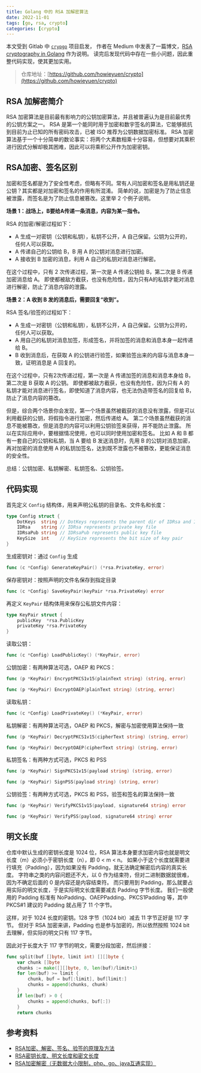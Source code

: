 ```yaml
---
title: Golang 中的 RSA 加解密算法
date: 2022-11-01
tags: [go, rsa, crypto]
categories: [crypto]
---
```


本文受到 Gitlab 中 [`crypgo`](https://gitlab.com/rahasak-labs/crypgo) 项目启发，
作者在 Medium 中发表了一篇博文，[RSA cryptography in Golang](https://medium.com/rahasak/golang-rsa-cryptography-1f1897ada311) 作为说明。
读完后发现代码中存在一些小问题，因此重整代码实现，使其更加实用。

> 仓库地址：[https://github.com/howieyuen/crypto](https://github.com/howieyuen/crypto)

<!--more-->

## RSA 加解密简介

RSA 加密算法是目前最有影响力的公钥加密算法，并且被普遍认为是目前最优秀的公钥方案之一。
RSA 是第一个能同时用于加密和数宇签名的算法，它能够抵抗到目前为止已知的所有密码攻击，已被 ISO 推荐为公钥数据加密标准。
RSA 加密算法基于一个十分简单的数论事实：将两个大素数相乘十分容易，但想要对其乘积进行因式分解却极其困难，因此可以将乘积公开作为加密密钥。

## RSA加密、签名区别

加密和签名都是为了安全性考虑，但略有不同。常有人问加密和签名是用私钥还是公钥？其实都是对加密和签名的作用有所混淆。
简单的说，加密是为了防止信息被泄露，而签名是为了防止信息被篡改。这里举 2 个例子说明。

**场景 1：战场上，B要给A传递一条消息，内容为某一指令。**

RSA 的加密/解密过程如下：
- A 生成一对密钥（公钥和私钥），私钥不公开，A 自己保留。公钥为公开的，任何人可以获取。
- A 传递自己的公钥给 B，B 用 A 的公钥对消息进行加密。
- A 接收到 B 加密的消息，利用 A 自己的私钥对消息进行解密。

在这个过程中，只有 2 次传递过程，第一次是 A 传递公钥给 B，第二次是 B 传递加密消息给 A。
即使都被敌方截获，也没有危险性，因为只有A的私钥才能对消息进行解密，防止了消息内容的泄露。

**场景 2：A 收到 B 发的消息后，需要回复“收到”。**

RSA 签名/验签的过程如下：
- A 生成一对密钥（公钥和私钥），私钥不公开，A 自己保留。公钥为公开的，任何人可以获取。
- A 用自己的私钥对消息加签，形成签名，并将加签的消息和消息本身一起传递给 B。
- B 收到消息后，在获取 A 的公钥进行验签，如果验签出来的内容与消息本身一致，证明消息是 A 回复的。

在这个过程中，只有2次传递过程，第一次是 A 传递加签的消息和消息本身给 B，第二次是 B 获取 A 的公钥。
即使都被敌方截获，也没有危险性，因为只有 A 的私钥才能对消息进行签名，即使知道了消息内容，也无法伪造带签名的回复给 B，防止了消息内容的篡改。

但是，综合两个场景你会发现，第一个场景虽然被截获的消息没有泄露，但是可以利用截获的公钥，将假指令进行加密，然后传递给 A。
第二个场景虽然截获的消息不能被篡改，但是消息的内容可以利用公钥验签来获得，并不能防止泄露。
所以在实际应用中，要根据情况使用，也可以同时使用加密和签名。
比如 A 和 B 都有一套自己的公钥和私钥，当 A 要给 B 发送消息时，先用 B 的公钥对消息加密，再对加密的消息使用 A 的私钥加签名，达到既不泄露也不被篡改，更能保证消息的安全性。

总结：公钥加密、私钥解密、私钥签名、公钥验签。

## 代码实现

首先定义 `Config` 结构体，用来声明公私钥的目录名、文件名和长度：

```go
type Config struct {
    DotKeys  string // DotKeys represents the parent dir of IDRsa and IDRsaPub
    IDRsa    string // IDRsa represents private key file
    IDRsaPub string // IDRsaPub represents public key file
    KeySize  int    // KeySize represents the bit size of key pair
}
```

生成密钥对：通过 `Config` 生成
```go
func (c *Config) GenerateKeyPair() (*rsa.PrivateKey, error) 
```

保存密钥对：按照声明的文件名保存到指定目录
```go
func (c *Config) SaveKeyPair(keyPair *rsa.PrivateKey) error
```

再定义 `KeyPair` 结构体用来保存公私钥文件内容：
```go
type KeyPair struct {
	publicKey  *rsa.PublicKey
	privateKey *rsa.PrivateKey
}
```

读取公钥：
```go
func (c *Config) LoadPublicKey() (*KeyPair, error)
```

公钥加密：有两种算法可选，OAEP 和 PKCS：
```go
func (p *KeyPair) EncryptPKCS1v15(plainText string) (string, error)

func (p *KeyPair) EncryptOAEP(plainText string) (string, error)
```

读取私钥：
```go
func (c *Config) LoadPrivateKey() (*KeyPair, error)
```

私钥解密：有两种算法可选，OAEP 和 PKCS，解密与加密使用算法保持一致
```go
func (p *KeyPair) DecryptPKCS1v15(cipherText string) (string, error)

func (p *KeyPair) DecryptOAEP(cipherText string) (string, error)
```

私钥签名：有两种方式可选，PKCS 和 PSS
```go
func (p *KeyPair) SignPKCS1v15(payload string) (string, error)

func (p *KeyPair) SignPSS(payload string) (string, error)
```

公钥验签：有两种方式可选，PKCS 和 PSS，验签和签名的算法保持一致
```go
func (p *KeyPair) VerifyPKCS1v15(payload, signature64 string) error 

func (p *KeyPair) VerifyPSS(payload, signature64 string) error
```

## 明文长度

仓库中默认生成的密钥长度是 1024 位，RSA 算法本身要求加密内容也就是明文长度（m）必须小于密钥长度（n），即 0 < m < n。
如果小于这个长度就需要进行填充（Padding），因为如果没有 Padding，就无法确定解密后内容的真实长度。
字符串之类的内容问题还不大，以 0 作为结束符，但对二进制数据就很难，因为不确定后面的 0 是内容还是内容结束符。
而只要用到 Padding，那么就要占用实际的明文长度，于是实际明文长度需要减去 Padding 字节长度。
我们一般使用的 Padding 标准有 NoPadding、OAEPPadding、PKCS1Padding 等，其中 PKCS#1 建议的 Padding 就占用了 11 个字节。

这样，对于 1024 长度的密钥。128 字节（1024 bit）减去 11 字节正好是 117 字节。
但对于 RSA 加密来讲，Padding 也是参与加密的，所以依然按照 1024 bit 去理解，但实际的明文只有 117 字节。

因此对于长度大于 117 字节的明文，需要分段加密，然后拼接：

```go
func split(buf []byte, limit int) [][]byte {
	var chunk []byte
	chunks := make([][]byte, 0, len(buf)/limit+1)
	for len(buf) >= limit {
		chunk, buf = buf[:limit], buf[limit:]
		chunks = append(chunks, chunk)
	}
	if len(buf) > 0 {
		chunks = append(chunks, buf[:])
	}
	return chunks
```

## 参考资料

- [RSA加密、解密、签名、验签的原理及方法](https://www.cnblogs.com/pcheng/p/9629621.html)
- [RSA密钥长度、明文长度和密文长度](https://cloud.tencent.com/developer/article/1199963)
- [RSA加密解密（无数据大小限制，php、go、java互通实现）](https://segmentfault.com/a/1190000011263680)